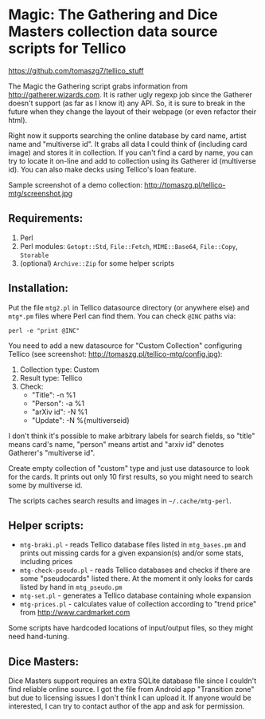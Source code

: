 Magic: The Gathering and Dice Masters collection data source scripts for Tellico
========================================================================
<https://github.com/tomaszg7/tellico_stuff>


The Magic the Gathering script grabs information from 
http://gatherer.wizards.com. It is rather ugly regexp job since the Gatherer 
doesn't support (as far as I know it) any API. So, it is sure to break in the 
future when they change the layout of their webpage (or even refactor their 
html).

Right now it supports searching the online database by card name, artist name 
and "multiverse id". It grabs all data I could think of (including card image) 
and stores it in collection. If you can't find a card by name, you can try to 
locate it on-line and add to collection using its Gatherer id (multiverse id). 
You can also make decks using Tellico's loan feature.

Sample screenshot of a demo collection: 
<http://tomaszg.pl/tellico-mtg/screenshot.jpg>

Requirements:
-------------
1. Perl
2. Perl modules: `Getopt::Std`, `File::Fetch`, `MIME::Base64`, `File::Copy`, `Storable` 
3. (optional) `Archive::Zip` for some helper scripts

Installation:
-------------
Put the file `mtg2.pl` in Tellico datasource directory (or anywhere else) and 
`mtg*.pm` files where Perl can find them. You can check `@INC` paths via:

```perl -e "print @INC"```

You need to add a new datasource for "Custom Collection" configuring Tellico 
(see screenshot: <http://tomaszg.pl/tellico-mtg/config.jpg>):

1. Collection type: Custom
2. Result type: Tellico
3. Check:
	* "Title": -n %1
	* "Person": -a %1
	* "arXiv id": -N %1
	* "Update": -N %{multiverseid}

I don't think it's possible to make arbitrary labels for search fields, so 
"title" means card's name, "person" means artist and "arxiv id" denotes 
Gatherer's "multiverse id".

Create empty collection of "custom" type and just use datasource to look for 
the cards. It prints out only 10 first results, so you might need to search 
some by multiverse id.

The scripts caches search results and images in `~/.cache/mtg-perl`.

Helper scripts:
---------------
* `mtg-braki.pl` - reads Tellico database files listed in `mtg_bases.pm` and prints out missing cards for a 
		given expansion(s) and/or some stats, including prices
* `mtg-check-pseudo.pl` - reads Tellico databases and checks if there are some 
		"pseudocards" listed there. At the moment it only looks for cards  listed by hand in `mtg_pseudo.pm`
* `mtg-set.pl` - generates a Tellico database containing whole expansion
* `mtg-prices.pl` - calculates value of collection according to "trend price" from <http://www.cardmarket.com>

Some scripts have hardcoded locations of input/output files, so they might need 
hand-tuning.

Dice Masters:
-------------

Dice Masters support requires an extra SQLite database file since I couldn't 
find reliable online source. I got the file from Android app "Transition zone" 
but due to licensing issues I don't think I can upload it. If anyone would be 
interested, I can try to contact author of the app and ask for permission. 
